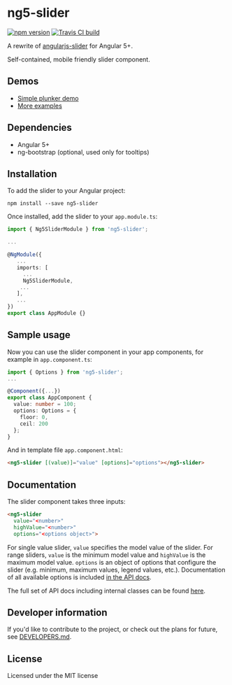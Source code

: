 # ng5-slider
[![npm version](https://badge.fury.io/js/ng5-slider.svg)](https://badge.fury.io/js/ng5-slider)
[![Travis CI build](https://travis-ci.org/piotrdz/ng5-slider.svg)](https://travis-ci.org/piotrdz/ng5-slider)

A rewrite of [angularjs-slider](https://github.com/angular-slider/angularjs-slider) for Angular 5+.

Self-contained, mobile friendly slider component.

## Demos

 * [Simple plunker demo](https://plnkr.co/XhzcMg)
 * [More examples](https://piotrdz.github.io/ng5-slider/)

## Dependencies

 * Angular 5+
 * ng-bootstrap (optional, used only for tooltips)

## Installation

To add the slider to your Angular project:
```
npm install --save ng5-slider
```

Once installed, add the slider to your `app.module.ts`:
```typescript
import { Ng5SliderModule } from 'ng5-slider';

...

@NgModule({
   ...
   imports: [
     ...
     Ng5SliderModule,
    ...
   ],
   ...
})
export class AppModule {}
```

## Sample usage

Now you can use the slider component in your app components, for example in `app.component.ts`:
```typescript
import { Options } from 'ng5-slider';
...

@Component({...})
export class AppComponent {
  value: number = 100;
  options: Options = {
    floor: 0,
    ceil: 200
  };
}
```

And in template file `app.component.html`:
```html
<ng5-slider [(value)]="value" [options]="options"></ng5-slider>
```

## Documentation

The slider component takes three inputs:
```html
<ng5-slider
  value="<number>"
  highValue="<number>"
  options="<options object>">
```

For single value slider, `value` specifies the model value of the slider. For range sliders, `value` is the minimum model value and `highValue` is the maximum model value. `options` is an object of options that configure the slider (e.g. minimum, maximum values, legend values, etc.). Documentation of all available options is included [in the API docs](http://piotrdz.github.io/ng5-slider/docs/classes/_options_.options.html).

The full set of API docs including internal classes can be found [here](http://piotrdz.github.io/ng5-slider/docs/index.html).

## Developer information

If you'd like to contribute to the project, or check out the plans for future, see [DEVELOPERS.md](DEVELOPERS.md).

## License

Licensed under the MIT license
